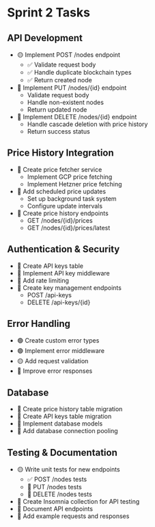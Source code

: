 # Sprint 2 Tasks

## API Development
- 🟡 Implement POST /nodes endpoint
  - ✅ Validate request body
  - ✅ Handle duplicate blockchain types
  - ✅ Return created node
- 🔴 Implement PUT /nodes/{id} endpoint
  - Validate request body
  - Handle non-existent nodes
  - Return updated node
- 🔴 Implement DELETE /nodes/{id} endpoint
  - Handle cascade deletion with price history
  - Return success status

## Price History Integration
- 🔴 Create price fetcher service
  - Implement GCP price fetching
  - Implement Hetzner price fetching
- 🔴 Add scheduled price updates
  - Set up background task system
  - Configure update intervals
- 🔴 Create price history endpoints
  - GET /nodes/{id}/prices
  - GET /nodes/{id}/prices/latest

## Authentication & Security
- 🔴 Create API keys table
- 🔴 Implement API key middleware
- 🔴 Add rate limiting
- 🔴 Create key management endpoints
  - POST /api-keys
  - DELETE /api-keys/{id}

## Error Handling
- 🟢 Create custom error types
- 🟢 Implement error middleware
- 🟡 Add request validation
- 🔴 Improve error responses

## Database
- 🔴 Create price history table migration
- 🔴 Create API keys table migration
- 🔴 Implement database models
- 🔴 Add database connection pooling

## Testing & Documentation
- 🟡 Write unit tests for new endpoints
  - ✅ POST /nodes tests
  - 🔴 PUT /nodes tests
  - 🔴 DELETE /nodes tests
- 🔴 Create Insomnia collection for API testing
- 🔴 Document API endpoints
- 🔴 Add example requests and responses 